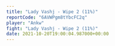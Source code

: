 ```yaml
---
title: "Lady Vashj - Wipe 2 (11%)"
reportCode: "6AVWPgm8tYbcFC2q"
player: "Ankw"
fight: "Lady Vashj - Wipe 2 (11%)"
date: 2021-10-20T19:00:04.987000+00:00
---
```

